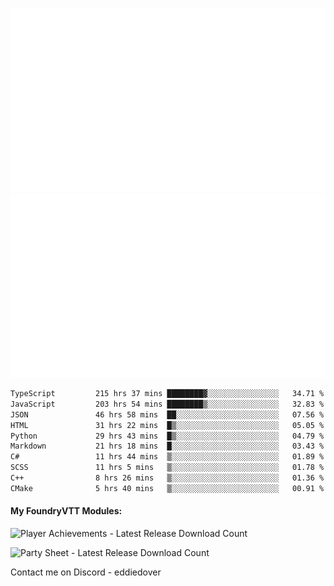 
![](https://raw.githubusercontent.com/eddiedover/ghstats/master/generated/overview.svg)
![](https://raw.githubusercontent.com/eddiedover/ghstats/master/generated/languages.svg)

<!--START_SECTION:waka-->

```txt
TypeScript         215 hrs 37 mins ████████▓░░░░░░░░░░░░░░░░   34.71 %
JavaScript         203 hrs 54 mins ████████▒░░░░░░░░░░░░░░░░   32.83 %
JSON               46 hrs 58 mins  ██░░░░░░░░░░░░░░░░░░░░░░░   07.56 %
HTML               31 hrs 22 mins  █▒░░░░░░░░░░░░░░░░░░░░░░░   05.05 %
Python             29 hrs 43 mins  █▒░░░░░░░░░░░░░░░░░░░░░░░   04.79 %
Markdown           21 hrs 18 mins  █░░░░░░░░░░░░░░░░░░░░░░░░   03.43 %
C#                 11 hrs 44 mins  ▒░░░░░░░░░░░░░░░░░░░░░░░░   01.89 %
SCSS               11 hrs 5 mins   ▒░░░░░░░░░░░░░░░░░░░░░░░░   01.78 %
C++                8 hrs 26 mins   ▒░░░░░░░░░░░░░░░░░░░░░░░░   01.36 %
CMake              5 hrs 40 mins   ▒░░░░░░░░░░░░░░░░░░░░░░░░   00.91 %
```

<!--END_SECTION:waka-->

#### My FoundryVTT Modules:

  ![Player Achievements - Latest Release Download Count](https://img.shields.io/badge/dynamic/json?label=Player%20Achievements%20-%20Downloads@latest&query=assets%5B1%5D.download_count&url=https%3A%2F%2Fapi.github.com%2Frepos%2FEddieDover%2Ffvtt-player-achievements%2Freleases%2Flatest)

  ![Party Sheet - Latest Release Download Count](https://img.shields.io/badge/dynamic/json?label=Party%20Sheet%20-%20Downloads@latest&query=assets%5B1%5D.download_count&url=https%3A%2F%2Fapi.github.com%2Frepos%2FEddieDover%2Ffvtt-party-sheet%2Freleases%2Flatest)

<a rel="me" href="https://techhub.social/@EddieDover"></a>

Contact me on Discord - eddiedover

